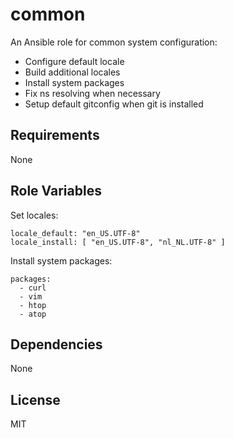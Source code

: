 common
======

An Ansible role for common system configuration:

  - Configure default locale
  - Build additional locales
  - Install system packages
  - Fix ns resolving when necessary
  - Setup default gitconfig when git is installed


Requirements
------------

None


Role Variables
--------------

Set locales:

    locale_default: "en_US.UTF-8"
    locale_install: [ "en_US.UTF-8", "nl_NL.UTF-8" ]

Install system packages:

    packages:
      - curl
      - vim
      - htop
      - atop


Dependencies
------------

None

License
-------

MIT